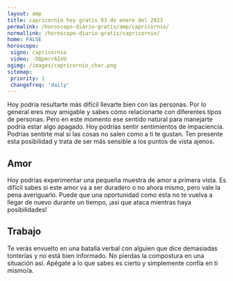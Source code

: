 ```yaml
---
layout: amp
title: capricornio hoy gratis 03 de enero del 2023 
permalink: /horoscopo-diario-gratis/amp/capricornio/
normallink: /horoscopo-diario-gratis/capricornio/
home: FALSE
horoscopo:
 signo: capricornio
 video: -DQpmrrAIeU
ogimg: /images/capricornio_char.png
sitemap:
 priority: 1
 changefreq: 'daily'
---
```



Hoy podría resultarte más difícil llevarte bien con las personas. Por lo general eres muy amigable y sabes cómo relacionarte con diferentes tipos de personas. Pero en este momento ese sentido natural para manejarte podría estar algo apagado. Hoy podrías sentir sentimientos de impaciencia. Podrías sentirte mal si las cosas no salen como a ti te gustan. Ten presente esta posibilidad y trata de ser más sensible a los puntos de vista ajenos.

## Amor

Hoy podrías experimentar una pequeña muestra de amor a primera vista. Es difícil sabes si este amor va a ser duradero o no ahora mismo, pero vale la pena averiguarlo. Puede que una oportunidad como esta no te vuelva a llegar de nuevo durante un tiempo, ¡así que ataca mientras haya posibilidades!

## Trabajo

Te verás envuelto en una batalla verbal con alguien que dice demasiadas tonterías y no está bien informado. No pierdas la compostura en una situación así. Apégate a lo que sabes es cierto y simplemente confía en ti mismo/a.